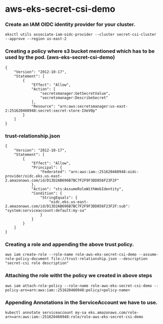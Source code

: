 # aws-eks-secret-csi-demo


### Create an IAM OIDC identity provider for your cluster.

```
eksctl utils associate-iam-oidc-provider --cluster secret-csi-cluster  --approve --region us-east-2
```

### Creating a policy where s3 bucket mentioned which has to be used by the pod. (aws-eks-secret-csi-demo)

```
{
    "Version": "2012-10-17",
    "Statement": [
        {
            "Effect": "Allow",
            "Action": [
                "secretsmanager:GetSecretValue",
                "secretsmanager:DescribeSecret"
            ],
            "Resource": "arn:aws:secretsmanager:us-east-2:251620460948:secret:secret-store-IXeV0p"
        }
    ]
}

```

### trust-relationship.json

```
{
    "Version": "2012-10-17",
    "Statement": [
        {
            "Effect": "Allow",
            "Principal": {
                "Federated": "arn:aws:iam::251620460948:oidc-provider/oidc.eks.us-east-2.amazonaws.com/id/D13D2AB696B7BC7F2F9F3DD856F23F2F"
            },
            "Action": "sts:AssumeRoleWithWebIdentity",
            "Condition": {
                "StringEquals": {
                    "oidc.eks.us-east-2.amazonaws.com/id/D13D2AB696B7BC7F2F9F3DD856F23F2F:sub": "system:serviceaccount:default:my-sa"
                }
            }
        }
    ]
}

```


### Creating a role and appending the above trust policy.

```
aws iam create-role --role-name role-aws-eks-secret-csi-demo --assume-role-policy-document file://trust-relationship.json --description "secret-csi role description"
```

### Attaching the role witht the policy we created in above steps

```
aws iam attach-role-policy --role-name role-aws-eks-secret-csi-demo --policy-arn=arn:aws:iam::251620460948:policy/<policy-name>
```

### Appending Annotations in the ServiceAccount we have to use.

```
kubectl annotate serviceaccount my-sa eks.amazonaws.com/role-arn=arn:aws:iam::251620460948:role/role-aws-eks-secret-csi-demo
```
